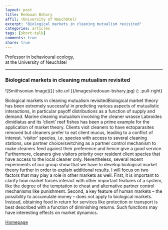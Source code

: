 ```yaml
---
layout: post
title: Redouan Bshary
affil: (University of Neuchâtel)
excerpt: "Biological markets in cleaning mutualism revisited"
categories: articles
tags: [short-talk]
comments: true
share: true
---
```


Professor in behavioural ecology,   
at the University of Neuchâtel  

---

### Biological markets in cleaning mutualism revisited

<!-- Lorem ipsum dolor sit amet, test link adipiscing elit. **This is strong**. Nullam dignissim convallis est. Quisque aliquam. -->

![Smithsonian Image]({{ site.url }}/images/redouan-bshary.jpg)
{: .pull-right}


Biological markets in cleaning mutualism revisitedBiological market theory has been extremely successful in predicting various aspects of mutualistic interactions, in particular payoff distributions as a function of supply and demand. Marine cleaning mutualism involving the cleaner wrasse Labroides dimidiatus and its ‘client’ reef fishes has been a prime example for the application of market theory. Clients visit cleaners to have ectoparasites removed but cleaners prefer to eat client mucus, leading to a conflict of interest. ‘visitor’ species, i.e. species with access to several cleaning stations, use partner choice/switching as a partner control mechanism to make cleaners feed against their preference and hence give a good service. Furthermore, cleaners give visitors priority over resident client species that have access to the local cleaner only. Nevertheless, several recent experiments of our group show that we have to develop biological market theory further in order to explain additional results. I will focus on two factors that may play a role in other markets as well. First, it is important to clarify how market forces interact with other important features of a system, like the degree of the temptation to cheat and alternative partner control mechanisms like punishment. Second, a key feature of human markets – the possibility to accumulate money – does not apply to biological markets. Instead, obtaining food in return for services like protection or transport is best described with a function of diminishing returns. Such functions may have interesting effects on market dynamics.

<!-- *This is emphasized*. Donec faucibus. Nunc iaculis suscipit dui. 53 = 125. Water is H<sub>2</sub>O. Nam sit amet sem. Aliquam libero nisi, imperdiet at, tincidunt nec, gravida vehicula, nisl. The New York Times <cite>(That’s a citation)</cite>. <u>Underline</u>. Maecenas ornare tortor. Donec sed tellus eget sapien fringilla nonummy. Mauris a ante. Suspendisse quam sem, consequat at, commodo vitae, feugiat in, nunc. Morbi imperdiet augue quis tellus.

HTML and <abbr title="cascading stylesheets">CSS<abbr> are our tools. Mauris a ante. Suspendisse quam sem, consequat at, commodo vitae, feugiat in, nunc. Morbi imperdiet augue quis tellus. Praesent mattis, massa quis luctus fermentum, turpis mi volutpat justo, eu volutpat enim diam eget metus.


## Buttons -->

<div markdown="0"><a href="https://www2.unine.ch/ethol/page-5883.html" class="btn">Homepage</a></div>
